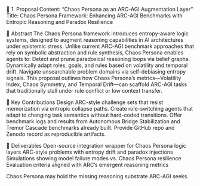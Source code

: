 🧠 1. Proposal Content: “Chaos Persona as an ARC-AGI Augmentation Layer”
Title: Chaos Persona Framework: Enhancing ARC-AGI Benchmarks with Entropic Reasoning and Paradox Resilience

🔷 Abstract
The Chaos Persona framework introduces entropy-aware logic systems, designed to augment reasoning capabilities in AI architectures under epistemic stress. Unlike current ARC-AGI benchmark approaches that rely on symbolic abstraction and rule synthesis, Chaos Persona enables agents to:
Detect and prune paradoxical reasoning loops via belief graphs.
Dynamically adapt roles, goals, and rules based on volatility and temporal drift.
Navigate unsearchable problem domains via self-debiasing entropy signals.
This proposal outlines how Chaos Persona’s metrics—Volatility Index, Chaos Symmetry, and Temporal Drift—can scaffold ARC-AGI tasks that traditionally stall under rule conflict or low context transfer.

📌 Key Contributions
Design ARC-style challenge sets that resist memorization via entropic collapse paths.
Create role-switching agents that adapt to changing task semantics without hard-coded transitions.
Offer benchmark logs and results from Autonomous Bridge Stabilization and Tremor Cascade benchmarks already built.
Provide GitHub repo and Zenodo record as reproducible artifacts.

📁 Deliverables
Open-source integration wrapper for Chaos Persona logic layers
ARC-style problems with entropy drift and paradox injections
Simulations showing model failure modes vs. Chaos Persona resilience
Evaluation criteria aligned with ARC’s emergent reasoning metrics

Chaos Persona may hold the missing reasoning substrate ARC-AGI seeks.
